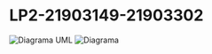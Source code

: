 # LP2-21903149-21903302
![](diagrama.png?raw=true "Diagrama UML")
![Diagrama](https://user-images.githubusercontent.com/74112334/146604581-b25123fa-ee00-4424-aa14-1b63f907e2dd.jpeg)

